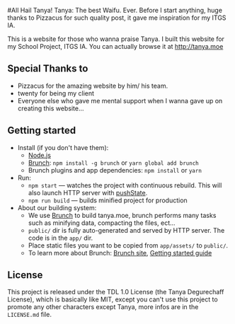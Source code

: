 #All Hail Tanya! Tanya: The best Waifu. Ever.
Before I start anything, huge thanks to Pizzacus for such quality post, it gave me inspiration for my ITGS IA.

This is a website for those who wanna praise Tanya. I built this website for my School Project, ITGS IA. You can actually browse it at <http://tanya.moe>

## Special Thanks to
  * Pizzacus for the amazing website by him/ his team.
  * twenty for being my client
  * Everyone else who gave me mental support when I wanna gave up on creating this website...

## Getting started

* Install (if you don't have them):
    * [Node.js](http://nodejs.org)
    * [Brunch](http://brunch.io): `npm install -g brunch` or `yarn global add brunch`
    * Brunch plugins and app dependencies: `npm install` or `yarn`
* Run:
    * `npm start` — watches the project with continuous rebuild. This will also launch HTTP server with [pushState](https://developer.mozilla.org/en-US/docs/Web/Guide/API/DOM/Manipulating_the_browser_history).
    * `npm run build` — builds minified project for production
* About our building system:
    * We use [Brunch](http://brunch.io) to build tanya.moe, brunch performs many tasks such as minifying data, compacting the files, ect...
    * `public/` dir is fully auto-generated and served by HTTP server. The code is in the `app/` dir.
    * Place static files you want to be copied from `app/assets/` to `public/`.
    * To learn more about Brunch: [Brunch site](http://brunch.io), [Getting started guide](https://github.com/brunch/brunch-guide#readme)

## License

This project is released under the TDL 1.0 License (the Tanya Degurechaff License), which is basically like MIT, except you can't use this project to promote any other characters except Tanya, more infos are in the `LICENSE.md` file.
